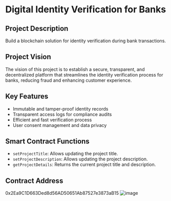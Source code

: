 # Digital Identity Verification for Banks

## Project Description
Build a blockchain solution for identity verification during bank transactions.



## Project Vision
The vision of this project is to establish a secure, transparent, and decentralized platform that streamlines the identity verification process for banks, reducing fraud and enhancing customer experience.

## Key Features
- Immutable and tamper-proof identity records
- Transparent access logs for compliance audits
- Efficient and fast verification process
- User consent management and data privacy

## Smart Contract Functions
- `setProjectTitle`: Allows updating the project title.
- `setProjectDescription`: Allows updating the project description.
- `getProjectDetails`: Returns the current project title and description.

## Contract Address
0x2Ea9C1D663Ded8d56AD50651Ab87527e3873aB15
![image](https://github.com/user-attachments/assets/fbfdef34-386c-4f16-b17b-bda4d5d2bc29)


